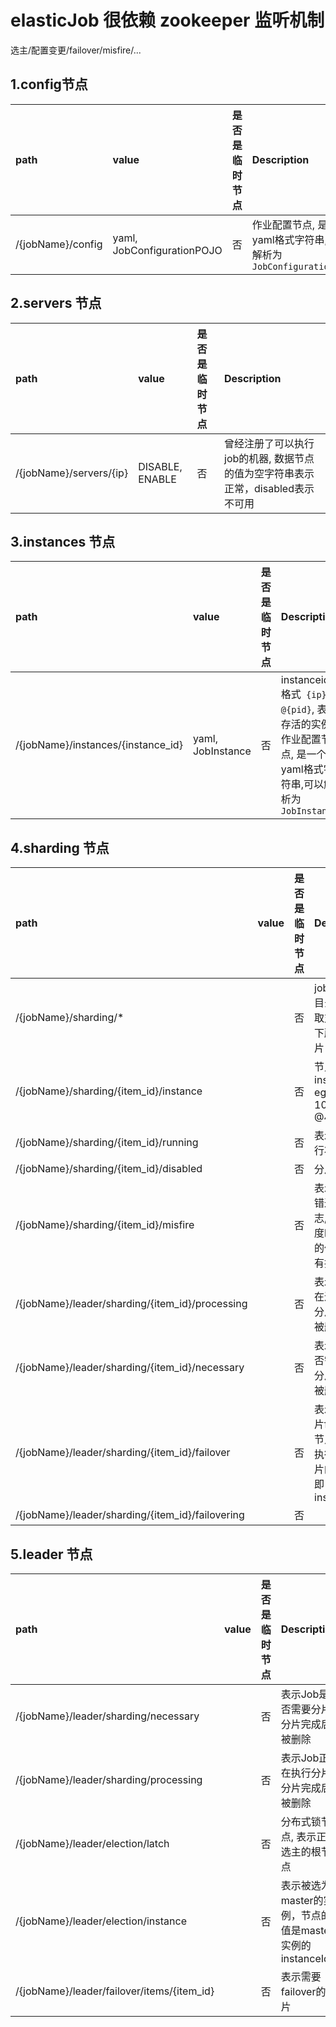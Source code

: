 # elasticJob 很依赖 zookeeper 监听机制

选主/配置变更/failover/misfire/...

## 1.config节点

| path              | value                      | 是否是临时节点 | Description                                       |
|:------------------|:---------------------------|:--------|:--------------------------------------------------|
| /{jobName}/config | yaml, JobConfigurationPOJO | 否       | 作业配置节点, 是一个yaml格式字符串,可以解析为 `JobConfigurationPOJO` |

## 2.servers 节点

| path                    | value           | 是否是临时节点 | Description                                    |
|:------------------------|:----------------|:--------|:-----------------------------------------------|
| /{jobName}/servers/{ip} | DISABLE, ENABLE | 否       | 曾经注册了可以执行job的机器, 数据节点的值为空字符串表示正常，disabled表示不可用 |

## 3.instances 节点

| path                               | value             | 是否是临时节点 | Description                                                                         |
|:-----------------------------------|:------------------|:--------|:------------------------------------------------------------------------------------|
| /{jobName}/instances/{instance_id} | yaml, JobInstance | 否       | instanceid 格式` {ip}@-@{pid}`, 表示存活的实例 <br/>作业配置节点, 是一个yaml格式字符串,可以解析为 `JobInstance` |

## 4.sharding 节点

| path                                             | value | 是否是临时节点 | Description                                   |
|:-------------------------------------------------|:------|:--------|:----------------------------------------------|
| /{jobName}/sharding/*                            |       | 否       | job分片节点目录, 可以获取对应 job 下所有的分片                  |
| /{jobName}/sharding/{item_id}/instance           |       | 否       | 节点的值是instanceId eg. 10.3.9.7@-@4256           |
| /{jobName}/sharding/{item_id}/running            |       | 否       | 表示分片运行状态                                      |
| /{jobName}/sharding/{item_id}/disabled           |       | 否       | 分片被禁用                                         |
| /{jobName}/sharding/{item_id}/misfire            |       | 否       | 表示任务被错过执行标志,第二次调度时,第一次的任务还没有执行完成.             |
| /{jobName}/leader/sharding/{item_id}/processing  |       | 否       | 表示Job正在进行分片,分片完成后被删除                          |
| /{jobName}/leader/sharding/{item_id}/necessary   |       | 否       | 表示Job是否需要分片,分片完成后被删除                          |
| /{jobName}/leader/sharding/{item_id}/failover    |       | 否       | 表示执行分片failover, 节点的值是执行失败分片的实例id,即 instanceId |
| /{jobName}/leader/sharding/{item_id}/failovering |       | 否       |                                               |

## 5.leader 节点

| path                                       | value | 是否是临时节点 | Description                             |
|:-------------------------------------------|:------|:--------|:----------------------------------------|
| /{jobName}/leader/sharding/necessary       |       | 否       | 表示Job是否需要分片,分片完成后被删除                    |
| /{jobName}/leader/sharding/processing      |       | 否       | 表示Job正在执行分片,分片完成后被删除                    |
| /{jobName}/leader/election/latch           |       | 否       | 分布式锁节点, 表示正在选主的根节点                      |
| /{jobName}/leader/election/instance        |       | 否       | 表示被选为master的实例，节点的值是master实例的instanceId |
| /{jobName}/leader/failover/items/{item_id} |       | 否       | 表示需要failover的分片                         |




